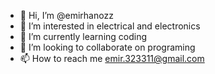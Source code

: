 - 👋 Hi, I’m @emirhanozz
- 👀 I’m interested in electrical and electronics
- 🌱 I’m currently learning coding
- 💞️ I’m looking to collaborate on programing
- 📫 How to reach me emir.323311@gmail.com

<!---
emirhanozz/emirhanozz is a ✨ special ✨ repository because its `README.md` (this file) appears on your GitHub profile.
You can click the Preview link to take a look at your changes.
--->
